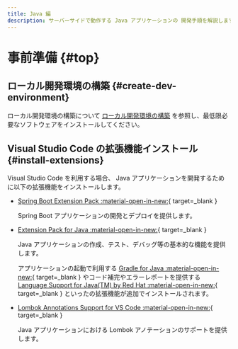 ```yaml
---
title: Java 編
description: サーバーサイドで動作する Java アプリケーションの 開発手順を解説します。
---
```


# 事前準備 {#top}

## ローカル開発環境の構築 {#create-dev-environment}

ローカル開発環境の構築について [ローカル開発環境の構築](../local-environment/index.md) を参照し、最低限必要なソフトウェアをインストールしてください。

## Visual Studio Code の拡張機能インストール {#install-extensions}

Visual Studio Code を利用する場合、 Java アプリケーションを開発するために以下の拡張機能をインストールします。

- [Spring Boot Extension Pack :material-open-in-new:](https://marketplace.visualstudio.com/items?itemName=vmware.vscode-boot-dev-pack){ target=_blank }

    Spring Boot アプリケーションの開発とデプロイを提供します。

- [Extension Pack for Java :material-open-in-new:](https://marketplace.visualstudio.com/items?itemName=vscjava.vscode-java-pack){ target=_blank }

    Java アプリケーションの作成、テスト、デバッグ等の基本的な機能を提供します。

    <!-- textlint-disable ja-technical-writing/sentence-length -->

    アプリケーションの起動で利用する [Gradle for Java :material-open-in-new:](https://marketplace.visualstudio.com/items?itemName=vscjava.vscode-gradle){ target=_blank } やコード補完やエラーレポートを提供する [Language Support for Java(TM) by Red Hat :material-open-in-new:](https://marketplace.visualstudio.com/items?itemName=redhat.java){ target=_blank } といったの拡張機能が追加でインストールされます。

    <!-- textlint-enable ja-technical-writing/sentence-length -->

- [Lombok Annotations Support for VS Code :material-open-in-new:](https://marketplace.visualstudio.com/items?itemName=vscjava.vscode-lombok){ target=_blank }

    Java アプリケーションにおける Lombok アノテーションのサポートを提供します。
